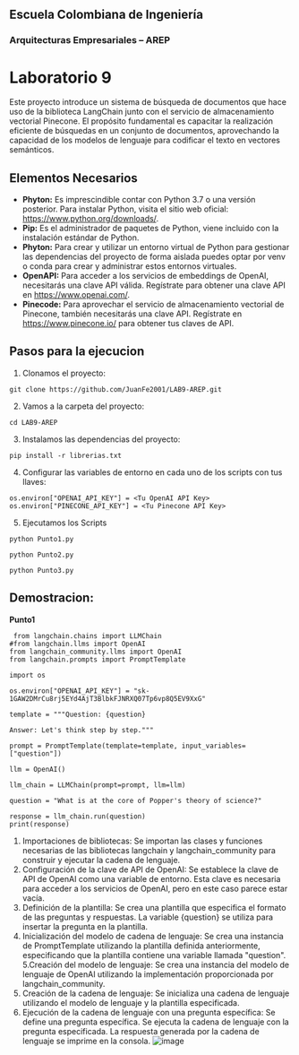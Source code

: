 ## Escuela Colombiana de Ingeniería
### Arquitecturas Empresariales – AREP
# Laboratorio 9
Este proyecto introduce un sistema de búsqueda de documentos que hace uso de la biblioteca LangChain junto con el servicio de almacenamiento vectorial Pinecone. El propósito fundamental es capacitar la realización eficiente de búsquedas en un conjunto de documentos, aprovechando la capacidad de los modelos de lenguaje para codificar el texto en vectores semánticos.

## Elementos Necesarios
* **Phyton:** Es imprescindible contar con Python 3.7 o una versión posterior. Para instalar Python, visita el sitio web oficial: https://www.python.org/downloads/.
* **Pip:** Es el administrador de paquetes de Python, viene incluido con la instalación estándar de Python.
* **Phyton:**  Para crear y utilizar un entorno virtual de Python para gestionar las dependencias del proyecto de forma aislada puedes optar por venv o conda para crear y administrar estos entornos virtuales.
* **OpenAPI:** Para acceder a los servicios de embeddings de OpenAI, necesitarás una clave API válida. Regístrate para obtener una clave API en https://www.openai.com/.
* **Pinecode:**  Para aprovechar el servicio de almacenamiento vectorial de Pinecone, también necesitarás una clave API. Regístrate en https://www.pinecone.io/ para obtener tus claves de API.

## Pasos para la ejecucion
1. Clonamos el proyecto:
  ``` 
  git clone https://github.com/JuanFe2001/LAB9-AREP.git
  ```
2. Vamos a la carpeta del proyecto:
  ``` 
  cd LAB9-AREP
  ```
3. Instalamos las dependencias del proyecto:
  ``` 
  pip install -r librerias.txt
  ```
4. Configurar las variables de entorno en cada uno de los scripts con tus llaves:
  ``` 
  os.environ["OPENAI_API_KEY"] = <Tu OpenAI API Key>
  os.environ["PINECONE_API_KEY"] = <Tu Pinecone API Key>
  ```
5. Ejecutamos los Scripts
  ``` 
  python Punto1.py
  ```
  ``` 
  python Punto2.py
  ```
  ``` 
  python Punto3.py
  ```
## Demostracion:

**Punto1**

 ``` 
  from langchain.chains import LLMChain
#from langchain.llms import OpenAI
from langchain_community.llms import OpenAI
from langchain.prompts import PromptTemplate

import os

os.environ["OPENAI_API_KEY"] = "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"

template = """Question: {question}

Answer: Let's think step by step."""

prompt = PromptTemplate(template=template, input_variables=["question"])

llm = OpenAI()

llm_chain = LLMChain(prompt=prompt, llm=llm)

question = "What is at the core of Popper's theory of science?"

response = llm_chain.run(question)
print(response)
 ```
1. Importaciones de bibliotecas:
Se importan las clases y funciones necesarias de las bibliotecas langchain y langchain_community para construir y ejecutar la cadena de lenguaje.
2. Configuración de la clave de API de OpenAI:
Se establece la clave de API de OpenAI como una variable de entorno. Esta clave es necesaria para acceder a los servicios de OpenAI, pero en este caso parece estar vacía.
3. Definición de la plantilla:
Se crea una plantilla que especifica el formato de las preguntas y respuestas. La variable {question} se utiliza para insertar la pregunta en la plantilla.
4. Inicialización del modelo de cadena de lenguaje:
Se crea una instancia de PromptTemplate utilizando la plantilla definida anteriormente, especificando que la plantilla contiene una variable llamada "question".
5.Creación del modelo de lenguaje:
Se crea una instancia del modelo de lenguaje de OpenAI utilizando la implementación proporcionada por langchain_community.
6. Creación de la cadena de lenguaje:
Se inicializa una cadena de lenguaje utilizando el modelo de lenguaje y la plantilla especificada.
7. Ejecución de la cadena de lenguaje con una pregunta específica:
Se define una pregunta específica.
Se ejecuta la cadena de lenguaje con la pregunta especificada.
La respuesta generada por la cadena de lenguaje se imprime en la consola.
![image](https://github.com/JuanFe2001/LAB9-AREP/assets/123691538/509356e4-5e13-441c-afcc-eca90bb09e6b)


